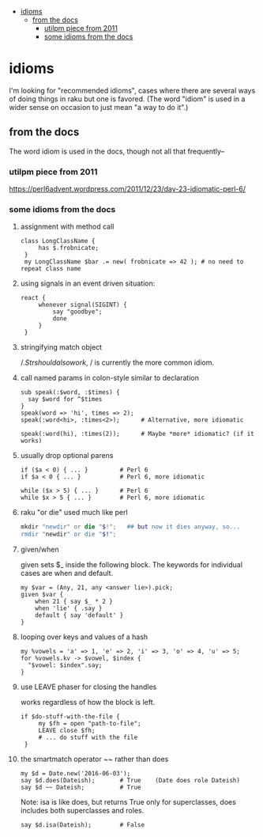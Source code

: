 - [idioms](#org718228b)
  - [from the docs](#orga7856b0)
    - [utilpm piece from 2011](#org7f4ef76)
    - [some idioms from the docs](#org9fb811c)


<a id="org718228b"></a>

# idioms

I'm looking for "recommended idioms", cases where there are several ways of doing things in raku but one is favored. (The word "idiom" is used in a wider sense on occasion to just mean "a way to do it".)


<a id="orga7856b0"></a>

## from the docs

The word idiom is used in the docs, though not all that frequently&#x2013;


<a id="org7f4ef76"></a>

### utilpm piece from 2011

<https://perl6advent.wordpress.com/2011/12/23/day-23-idiomatic-perl-6/>


<a id="org9fb811c"></a>

### some idioms from the docs

1.  assignment with method call

    ```perl6
    class LongClassName { 
         has $.frobnicate; 
     } 
     my LongClassName $bar .= new( frobnicate => 42 ); # no need to repeat class name
    ```

2.  using signals in an event driven situation:

    ```perl6
    react { 
         whenever signal(SIGINT) { 
             say "goodbye"; 
             done 
         } 
     }
    ```

3.  stringifying match object

    $/.Str should also work, ~$/ is currently the more common idiom.

4.  call named params in colon-style similar to declaration

    ```perl6
    sub speak(:$word, :$times) {
      say $word for ^$times
    }
    speak(word => 'hi', times => 2);
    speak(:word<hi>, :times<2>);      # Alternative, more idiomatic
    
    speak(:word(hi), :times(2));      # Maybe *more* idiomatic? (if it works)
    ```

5.  usually drop optional parens

    ```perl6
    if ($a < 0) { ... }         # Perl 6 
    if $a < 0 { ... }           # Perl 6, more idiomatic
    ```
    
    ```perl6
    while ($x > 5) { ... }      # Perl 6 
    while $x > 5 { ... }        # Perl 6, more idiomatic
    ```

6.  raku "or die" used much like perl

    ```raku
    mkdir "newdir" or die "$!";   ## but now it dies anyway, so...
    rmdir "newdir" or die "$!";
    ```

7.  given/when

    given sets $\_ inside the following block. The keywords for individual cases are when and default.
    
    ```perl6
    my $var = (Any, 21, any <answer lie>).pick;
    given $var {
        when 21 { say $_ * 2 }
        when 'lie' { .say }
        default { say 'default' }
    }
    ```

8.  looping over keys and values of a hash

    ```perl6
    my %vowels = 'a' => 1, 'e' => 2, 'i' => 3, 'o' => 4, 'u' => 5;
    for %vowels.kv -> $vowel, $index {
      "$vowel: $index".say;
    }
    ```

9.  use LEAVE phaser for closing the handles

    works regardless of how the block is left.
    
    ```perl6
    if $do-stuff-with-the-file { 
         my $fh = open "path-to-file"; 
         LEAVE close $fh; 
         # ... do stuff with the file 
     }
    ```

10. the smartmatch operator ~~ rather than does

    ```perl6
    my $d = Date.new('2016-06-03');
    say $d.does(Dateish);       # True    (Date does role Dateish) 
    say $d ~~ Dateish;          # True
    ```
    
    Note: isa is like does, but returns True only for superclasses, does includes both superclasses and roles.
    
    ```perl6
    say $d.isa(Dateish);        # False
    ```
